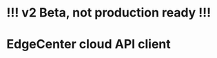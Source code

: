 # !!! v2 Beta, not production ready !!!
EdgeCenter cloud API client
====================================
